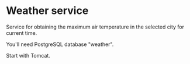 # Weather service

Service for obtaining the maximum air temperature in the selected city for current time.

You'll need PostgreSQL database "weather".

Start with Tomcat.
